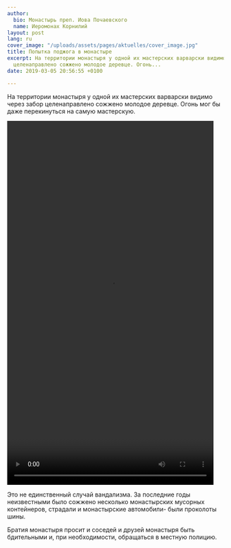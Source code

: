 ```yaml
---
author:
  bio: Монастырь преп. Иова Почаевского
  name: Иеромонах Корнилий
layout: post
lang: ru
cover_image: "/uploads/assets/pages/aktuelles/cover_image.jpg"
title: Попытка поджога в монастыре
excerpt: На территории монастыря у одной их мастерских варварски видимо через забор
  целенаправлено сожжено молодое деревце. Огонь...
date: 2019-03-05 20:56:55 +0100

---
```

На территории монастыря у одной их мастерских варварски видимо через забор целенаправлено сожжено молодое деревце. Огонь мог бы даже перекинуться на самую мастерскую.  

<video width="480" height="848" controls>  
<source src="https://res.cloudinary.com/hiobmon/video/upload/v1551779609/media/2019/1fc5543c-9b2e-4786-bd11-22b2a18c4cc6.mp4" type="video/mp4">  
Your browser does not support the video tag.  
</video>  

Это не единственный случай вандализма. За последние годы неизвестными было сожжено несколько монастырских мусорных контейнеров, страдали и монастырские автомобили- были проколоты шины.  

Братия монастыря просит и соседей и друзей монастыря быть бдительными и, при необходимости, обращаться в местную полицию.
